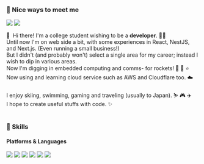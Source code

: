 ### 🤞 Nice ways to meet me
<p>
  <a href="https://enc2586.tistory.com" target="_blank"><img src="https://img.shields.io/badge/Blog(KR)-dd0a78?style=flat-square&logo=Github%20Sponsors&logoColor=white"/></a>
  <a href="mailto:enc2586@gmail.com" target="_blank"><img src="https://img.shields.io/badge/enc2586@gmail.com-ea4335?style=flat-square&logo=Gmail&logoColor=white"/></a>
</p>

<p>
  👋&nbsp; Hi there! I'm a college student wishing to be a <b>developer</b>. 👨‍💻<br/>
  Until now I'm on web side a bit, with some experiences in React, NestJS, and Next.js. (Even running a small business!)<br />
  But I didn't (and probably won't) select a single area for my career; instead I wish to dip in various areas.<br />
  Now I'm digging in embedded computing and comms- for rockets! 🔭 🚀 ⭐<br/>
  Now using and learning cloud service such as AWS and Cloudflare too. ☁️<br/><br/>
  I enjoy skiing, swimming, gaming and traveling (usually to Japan). ⛷️ 🎮 ✈️<br/>
  I hope to create useful stuffs with code. ✨ <br/><br/>
</p>

### 💪 Skills
#### Platforms & Languages
<p>
  <img src="https://img.shields.io/badge/React-61DAFB?style=flat-square&logo=React&logoColor=black"/>
  <img src="https://img.shields.io/badge/NestJS-e0234e?style=flat-square&logo=NestJS&logoColor=white"/>
  <img src="https://img.shields.io/badge/Next.js-000000?style=flat-square&logo=Next.js&logoColor=white"/>
  <img src="https://img.shields.io/badge/PWA-5A0FC8?style=flat-square&logo=PWA&logoColor=white"/>
  <img src="https://img.shields.io/badge/AWS-232F3E?style=flat-square&logo=Amazon%20AWS&logoColor=white"/>
  <img src="https://img.shields.io/badge/Cloudflare-F38020?style=flat-square&logo=Cloudflare&logoColor=white"/>
</p>
